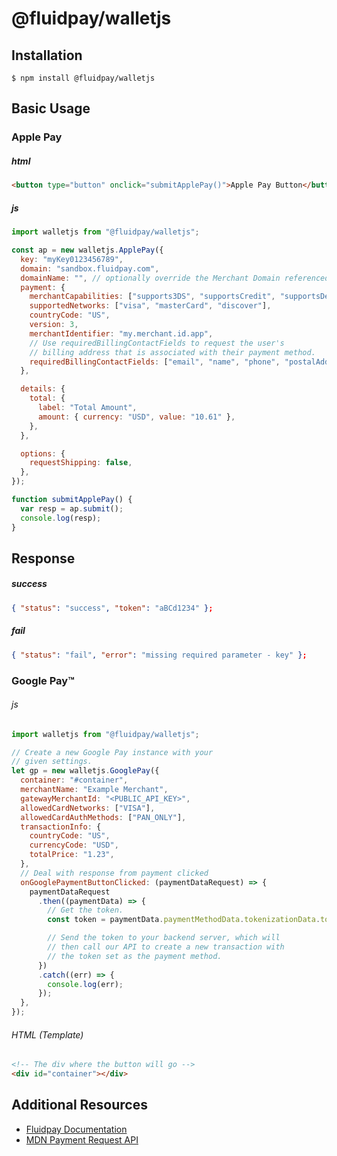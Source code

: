 # @fluidpay/walletjs

## Installation

```console
$ npm install @fluidpay/walletjs
```

## Basic Usage

### Apple Pay

##### html

```html
<button type="button" onclick="submitApplePay()">Apple Pay Button</button>
```

##### js

```javascript
import walletjs from "@fluidpay/walletjs";

const ap = new walletjs.ApplePay({
  key: "myKey0123456789",
  domain: "sandbox.fluidpay.com",
  domainName: "", // optionally override the Merchant Domain referenced in their certificate.
  payment: {
    merchantCapabilities: ["supports3DS", "supportsCredit", "supportsDebit"],
    supportedNetworks: ["visa", "masterCard", "discover"],
    countryCode: "US",
    version: 3,
    merchantIdentifier: "my.merchant.id.app",
    // Use requiredBillingContactFields to request the user's
    // billing address that is associated with their payment method.
    requiredBillingContactFields: ["email", "name", "phone", "postalAddress"], // Default undefinied
  },

  details: {
    total: {
      label: "Total Amount",
      amount: { currency: "USD", value: "10.61" },
    },
  },

  options: {
    requestShipping: false,
  },
});

function submitApplePay() {
  var resp = ap.submit();
  console.log(resp);
}
```

## Response

##### success

```json
{ "status": "success", "token": "aBCd1234" };
```

##### fail

```json
{ "status": "fail", "error": "missing required parameter - key" };
```

### Google Pay™

###### js

```javascript
import walletjs from "@fluidpay/walletjs";

// Create a new Google Pay instance with your
// given settings.
let gp = new walletjs.GooglePay({
  container: "#container",
  merchantName: "Example Merchant",
  gatewayMerchantId: "<PUBLIC_API_KEY>",
  allowedCardNetworks: ["VISA"],
  allowedCardAuthMethods: ["PAN_ONLY"],
  transactionInfo: {
    countryCode: "US",
    currencyCode: "USD",
    totalPrice: "1.23",
  },
  // Deal with response from payment clicked
  onGooglePaymentButtonClicked: (paymentDataRequest) => {
    paymentDataRequest
      .then((paymentData) => {
        // Get the token.
        const token = paymentData.paymentMethodData.tokenizationData.token;

        // Send the token to your backend server, which will
        // then call our API to create a new transaction with
        // the token set as the payment method.
      })
      .catch((err) => {
        console.log(err);
      });
  },
});
```

###### HTML (Template)

```html
<!-- The div where the button will go -->
<div id="container"></div>
```

## Additional Resources

- [Fluidpay Documentation](https://sandbox.fluidpay.com/docs/tokenizer/)
- [MDN Payment Request API](https://developer.mozilla.org/en-US/docs/Web/API/Payment_Request_API)
